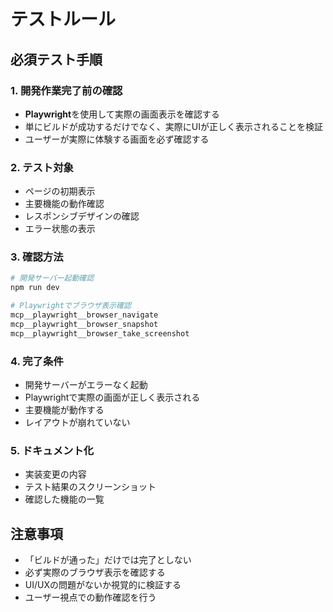 # テストルール

## 必須テスト手順

### 1. 開発作業完了前の確認
- **Playwright**を使用して実際の画面表示を確認する
- 単にビルドが成功するだけでなく、実際にUIが正しく表示されることを検証
- ユーザーが実際に体験する画面を必ず確認する

### 2. テスト対象
- ページの初期表示
- 主要機能の動作確認
- レスポンシブデザインの確認
- エラー状態の表示

### 3. 確認方法
```bash
# 開発サーバー起動確認
npm run dev

# Playwrightでブラウザ表示確認
mcp__playwright__browser_navigate
mcp__playwright__browser_snapshot
mcp__playwright__browser_take_screenshot
```

### 4. 完了条件
- 開発サーバーがエラーなく起動
- Playwrightで実際の画面が正しく表示される
- 主要機能が動作する
- レイアウトが崩れていない

### 5. ドキュメント化
- 実装変更の内容
- テスト結果のスクリーンショット
- 確認した機能の一覧

## 注意事項
- 「ビルドが通った」だけでは完了としない
- 必ず実際のブラウザ表示を確認する
- UI/UXの問題がないか視覚的に検証する
- ユーザー視点での動作確認を行う